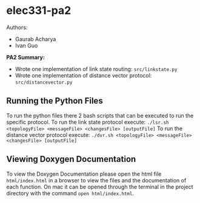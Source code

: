 # elec331-pa2
Authors:
* Gaurab Acharya
* Ivan Guo


**PA2 Summary:**
* Wrote one implementation of link state routing: `src/linkstate.py`
* Wrote one implementation of distance vector protocol: `src/distancevector.py`

## Running the Python Files
To run the python files there 2 bash scripts that can be executed to run the specific protocol. 
To run the link state protocol execute: `./lsr.sh <topologyFile> <messageFile> <changesFile> [outputFile]`
To run the distance vector protocol execute: `./dvr.sh <topologyFile> <messageFile> <changesFile> [outputFile]`

## Viewing Doxygen Documentation
To view the Doxygen Documentation please open the html file `html/index.html` in a browser to view the files and the documentation of each function. 
On mac it can be opened through the terminal in the project directory with the command `open html/index.html`. 
